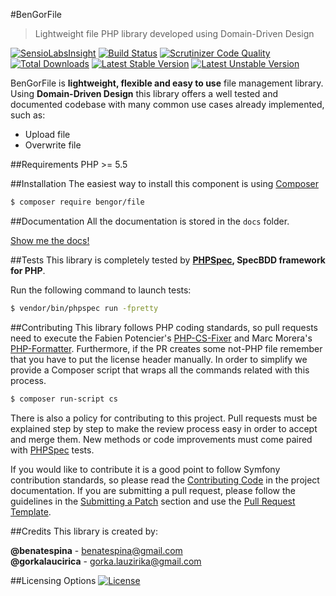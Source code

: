 #BenGorFile
> Lightweight file PHP library developed using Domain-Driven Design

[![SensioLabsInsight](https://insight.sensiolabs.com/projects/c684216d-c5f3-4b70-a7cf-1ec2af743142/mini.png)](https://insight.sensiolabs.com/projects/c684216d-c5f3-4b70-a7cf-1ec2af743142)
[![Build Status](https://travis-ci.org/BenGor/File.svg?branch=master)](https://travis-ci.org/BenGor/File)
[![Scrutinizer Code Quality](https://scrutinizer-ci.com/g/BenGor/File/badges/quality-score.png?b=master)](https://scrutinizer-ci.com/g/BenGor/File/?branch=master)
[![Total Downloads](https://poser.pugx.org/bengor/file/downloads)](https://packagist.org/packages/bengor/file)
[![Latest Stable Version](https://poser.pugx.org/bengor/file/v/stable.svg)](https://packagist.org/packages/bengor/file)
[![Latest Unstable Version](https://poser.pugx.org/bengor/file/v/unstable.svg)](https://packagist.org/packages/bengor/file)

BenGorFile is **lightweight, flexible and easy to use** file management library. Using **Domain-Driven Design**
this library offers a well tested and documented codebase with many common use cases already implemented, such as:

 * Upload file
 * Overwrite file

##Requirements
PHP >= 5.5

##Installation
The easiest way to install this component is using [Composer][7]
```bash
$ composer require bengor/file
```

##Documentation
All the documentation is stored in the `docs` folder.

[Show me the docs!](docs/index.md)

##Tests
This library is completely tested by **[PHPSpec][1], SpecBDD framework for PHP**.

Run the following command to launch tests:
```bash
$ vendor/bin/phpspec run -fpretty
```

##Contributing
This library follows PHP coding standards, so pull requests need to execute the Fabien Potencier's [PHP-CS-Fixer][5]
and Marc Morera's [PHP-Formatter][6]. Furthermore, if the PR creates some not-PHP file remember that you have to put
the license header manually. In order to simplify we provide a Composer script that wraps all the commands related with
this process.
```bash
$ composer run-script cs
```

There is also a policy for contributing to this project. Pull requests must be explained step by step to make the
review process easy in order to accept and merge them. New methods or code improvements must come paired with
[PHPSpec][1] tests.

If you would like to contribute it is a good point to follow Symfony contribution standards, so please read the
[Contributing Code][2] in the project documentation. If you are submitting a pull request, please follow the guidelines
in the [Submitting a Patch][3] section and use the [Pull Request Template][4].

##Credits
This library is created by:
>
**@benatespina** - [benatespina@gmail.com](mailto:benatespina@gmail.com)<br>
**@gorkalaucirica** - [gorka.lauzirika@gmail.com](mailto:gorka.lauzirika@gmail.com)

##Licensing Options
[![License](https://poser.pugx.org/bengor/file/license.svg)](https://github.com/BenGor/File/blob/master/LICENSE)

[1]: http://www.phpspec.net/
[2]: http://symfony.com/doc/current/contributing/code/index.html
[3]: http://symfony.com/doc/current/contributing/code/patches.html#check-list
[4]: http://symfony.com/doc/current/contributing/code/patches.html#make-a-pull-request
[5]: http://cs.sensiolabs.org/
[6]: https://github.com/mmoreram/php-formatter
[7]: http://getcomposer.org
